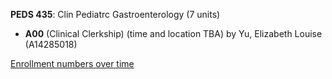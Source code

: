 **PEDS 435**: Clin Pediatrc Gastroenterology (7 units)

- **A00** (Clinical Clerkship) (time and location TBA) by Yu, Elizabeth Louise (A14285018)

[Enrollment numbers over time](./PEDS435.tsv)
